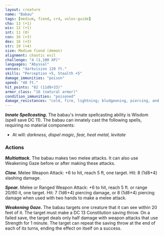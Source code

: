 ```yaml
---
layout: creature
name: "Babau"
tags: [medium, fiend, cr4, volos-guide]
cha: 13 (+1)
wis: 12 (+1)
int: 11 (0)
con: 16 (+3)
dex: 16 (+3)
str: 19 (+4)
size: Medium fiend (demon)
alignment: chaotic evil
challenge: "4 (1,100 XP)"
languages: "Abyssal"
senses: "darkvision 120 ft."
skills: "Perception +5, Stealth +5"
damage_immunities: "poison"
speed: "40 ft."
hit_points: "82 (11d8+33)"
armor_class: "16 (natural armor)"
condition_immunities: "poisoned"
damage_resistances: "cold, fire, lightning; bludgeoning, piercing, and slashing from nonmagical attacks"
---
```


***Innate Spellcasting.*** The babau's innate spellcasting ability is Wisdom (spell save DC 11). The babau can innately cast the following spells, requiring no material components:

* At will: <i>darkness, dispel magic, fear, heat metal, levitate</i>

### Actions

***Multiattack.*** The babau makes two melee attacks. It can also use Weakening Gaze before or after making these attacks.

***Claw.*** Melee Weapon Attack: +6 to hit, reach 5 ft, one target. Hit: 8 (1d8+4) slashing damage.

***Spear.*** Melee or Ranged Weapon Attack: +6 to hit, reach 5 ft. or range 20/60 it, one target. Hit: 7 (1d6+4) piercing damage, or 8 (1d8+4) piercing damage when used with two hands to make a melee attack.

***Weakening Gaze.*** The babau targets one creature that it can see within 20 feet of it. The target must make a DC 13 Constitution saving throw. On a failed save, the target deals only half damage with weapon attacks that use Strength for 1 minute. The target can repeat the saving throw at the end of each of its turns, ending the effect on itself on a success.
